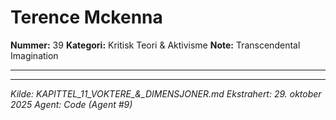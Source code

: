 # Terence Mckenna

**Nummer:** 39
**Kategori:** Kritisk Teori & Aktivisme
**Note:** Transcendental Imagination

---

---

*Kilde: KAPITTEL_11_VOKTERE_&_DIMENSJONER.md*
*Ekstrahert: 29. oktober 2025*
*Agent: Code (Agent #9)*
